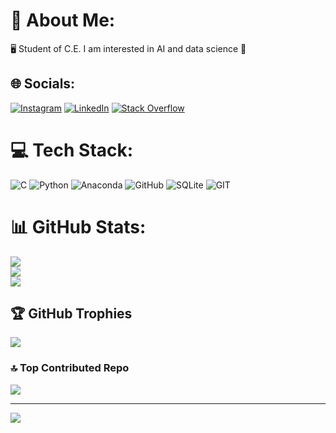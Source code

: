 # 💫 About Me:
🖥️ Student of C.E.  I am interested in AI and data science 🐍


## 🌐 Socials:
[![Instagram](https://img.shields.io/badge/Instagram-%23E4405F.svg?logo=Instagram&logoColor=white)](https://instagram.com/@burak.erguven) [![LinkedIn](https://img.shields.io/badge/LinkedIn-%230077B5.svg?logo=linkedin&logoColor=white)](www.linkedin.com/in/burak-ergüven-b14471265/) [![Stack Overflow](https://img.shields.io/badge/-Stackoverflow-FE7A16?logo=stack-overflow&logoColor=white)](https://stackoverflow.com/users/BurakErgüven) 

# 💻 Tech Stack:
![C](https://img.shields.io/badge/c-%2300599C.svg?style=flat&logo=c&logoColor=white) ![Python](https://img.shields.io/badge/python-3670A0?style=flat&logo=python&logoColor=ffdd54) ![Anaconda](https://img.shields.io/badge/Anaconda-%2344A833.svg?style=flat&logo=anaconda&logoColor=white) ![GitHub](https://img.shields.io/badge/GitHub-%23121011.svg?style=flat&logo=github&logoColor=white) ![SQLite](https://img.shields.io/badge/sqlite-%2307405e.svg?style=flat&logo=sqlite&logoColor=white) ![GIT](https://img.shields.io/badge/Git-fc6d26?style=flat&logo=git&logoColor=white)
# 📊 GitHub Stats:
![](https://github-readme-stats.vercel.app/api?username=BurakErguvn&theme=nightowl&hide_border=true&include_all_commits=false&count_private=false)<br/>
![](https://github-readme-streak-stats.herokuapp.com/?user=BurakErguvn&theme=nightowl&hide_border=true)<br/>
![](https://github-readme-stats.vercel.app/api/top-langs/?username=BurakErguvn&theme=nightowl&hide_border=true&include_all_commits=false&count_private=false&layout=compact)

## 🏆 GitHub Trophies
![](https://github-profile-trophy.vercel.app/?username=BurakErguvn&theme=radical&no-frame=false&no-bg=true&margin-w=4)

### 🔝 Top Contributed Repo
![](https://github-contributor-stats.vercel.app/api?username=BurakErguvn&limit=5&theme=tokyonight&combine_all_yearly_contributions=true)

---
[![](https://visitcount.itsvg.in/api?id=BurakErguvn&icon=6&color=0)](https://visitcount.itsvg.in)

<!-- Proudly created with GPRM ( https://gprm.itsvg.in ) -->
